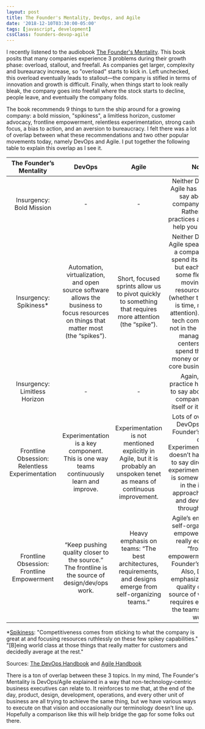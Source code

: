 ```yaml
---
layout: post
title: The Founder's Mentality, DevOps, and Agile 
date: '2018-12-10T03:30:00-05:00'
tags: [javascript, development]
cssClass: founders-devop-agile
---
```


I recently listened to the audiobook [The Founder's Mentality](https://www.foundersmentality.com/). This book posits that many companies experience 3 problems during their growth phase: overload, stallout, and freefall. As companies get larger, complexity and bureauracy increase, so "overload" starts to kick in. Left unchecked, this overload eventually leads to stallout&mdash;the company is stifled in terms of innovation and growth is difficult. Finally, when things start to look really bleak, the company goes into freefall where the stock starts to decline, people leave, and eventually the company folds. 

The book recommends 9 things to turn the ship around for a growing company: a bold mission, "spikiness", a limitless horizon, customer advocacy, frontline empowerment, relentless experimentation, strong cash focus, a bias to action, and an aversion to bureaucracy. I felt there was a lot of overlap between what these recommendations and two other popular movements today, namely DevOps and Agile. I put together the following table to explain this overlap as I see it. 

**The Founder’s Mentality**|**DevOps**|**Agile**|**Notes**
:-----:|:-----:|:-----:|:-----:
Insurgency: Bold Mission|-|-|Neither DevOps nor Agile has anything to say about your company’s mission. Rather, these practices are meant to help you achieve it.
Insurgency: Spikiness*|Automation, virtualization, and open source software allows the business to focus resources on things that matter most (the “spikes”).|Short, focused sprints allow us to pivot quickly to something that requires more attention (the “spike”).|Neither DevOps nor Agile speaks to where a company should spend its resources, but each provides some flexibility in moving those resources around (whether the resource is time, money, or attention). Even most tech companies are not in the business of managing data centers, so why spend the time or money on that non-core business matter?
Insurgency: Limitless Horizon|-|-|Again, neither practice has anything to say about how the company defines itself or its potential.
Frontline Obsession: Relentless Experimentation|Experimentation is a key component. This is one way teams continuously learn and improve.|Experimentation is not mentioned explicitly in Agile, but it is probably an unspoken tenet as means of continuous improvement.|Lots of overlap with DevOps and The Founder’s Mentality on Experimentation. Agile doesn’t have as much to say directly about experimentation, but it is somewhat implied in the iterative approach of design and development through sprints.
Frontline Obsession: Frontline Empowerment|“Keep pushing quality closer to the source.” The frontline is the source of design/dev/ops work.|Heavy emphasis on teams: “The best architectures, requirements, and designs emerge from self-organizing teams.“|Agile’s emphasis on self-organizing and empowered teams really echoes the “frontline empowerment” of The Founder’s Mentality. Also, DevOps emphasizes pushing quality out to the source of work, which requires empowering the teams doing the work.


*[Spikiness](https://www.foundersmentality.com/2015/12/16/the-elements-of-founders-mentality-spikiness/): "Competitiveness comes from sticking to what the company is great at and focusing resources ruthlessly on these few spikey capabilities." "[B]eing world class at those things that really matter for customers and decidedly average at the rest."


Sources: [The DevOps Handbook](https://itrevolution.com/book/the-devops-handbook/) and [Agile Handbook](http://agilehandbook.com/agile-handbook.pdf)

There is a ton of overlap between these 3 topics. In my mind, The Founder's Mentality is DevOps/Agile explained in a way that non-technology-centric business executives can relate to. It reinforces to me that, at the end of the day, product, design, development, operations, and every other unit of business are all trying to achieve the same thing, but we have various ways to execute on that vision and occasionally our terminology doesn't line up. Hopefully a comparison like this will help bridge the gap for some folks out there. 